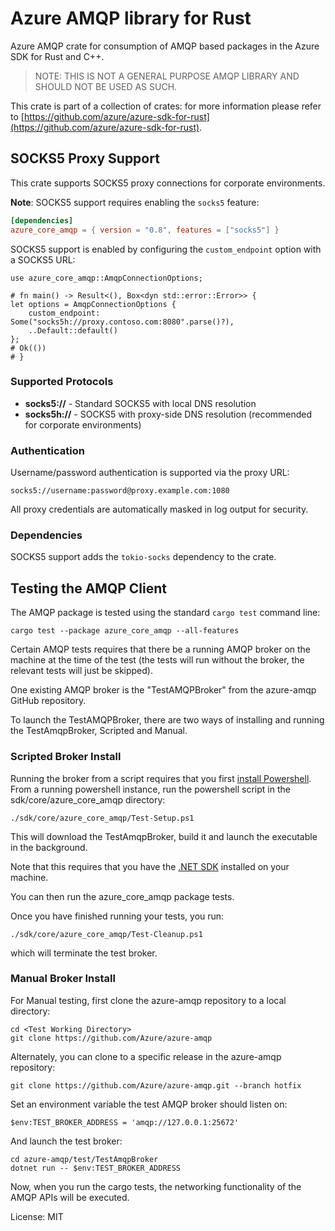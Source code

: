 # Azure AMQP library for Rust

Azure AMQP crate for consumption of AMQP based packages in the Azure SDK for Rust and C++.

> NOTE: THIS IS NOT A GENERAL PURPOSE AMQP LIBRARY AND SHOULD NOT BE USED AS SUCH.

This crate is part of a collection of crates: for more information please refer to [https://github.com/azure/azure-sdk-for-rust](https://github.com/azure/azure-sdk-for-rust).

## SOCKS5 Proxy Support

This crate supports SOCKS5 proxy connections for corporate environments.

**Note**: SOCKS5 support requires enabling the `socks5` feature:

```toml
[dependencies]
azure_core_amqp = { version = "0.8", features = ["socks5"] }
```

SOCKS5 support is enabled by configuring the `custom_endpoint` option with a SOCKS5 URL:

```rust,no_run
use azure_core_amqp::AmqpConnectionOptions;

# fn main() -> Result<(), Box<dyn std::error::Error>> {
let options = AmqpConnectionOptions {
    custom_endpoint: Some("socks5h://proxy.contoso.com:8080".parse()?),
    ..Default::default()
};
# Ok(())
# }
```

### Supported Protocols

- **socks5://** - Standard SOCKS5 with local DNS resolution
- **socks5h://** - SOCKS5 with proxy-side DNS resolution (recommended for corporate environments)

### Authentication

Username/password authentication is supported via the proxy URL:
```text
socks5://username:password@proxy.example.com:1080
```

All proxy credentials are automatically masked in log output for security.

### Dependencies

SOCKS5 support adds the `tokio-socks` dependency to the crate.

## Testing the AMQP Client

The AMQP package is tested using the standard `cargo test` command line:

```pwsh
cargo test --package azure_core_amqp --all-features
```

Certain AMQP tests requires that there be a running AMQP broker on the machine at the time of the test (the tests will run without the broker, the relevant tests will just be skipped).

One existing AMQP broker is the "TestAMQPBroker" from the azure-amqp GitHub repository.

To launch the TestAMQPBroker, there are two ways of installing and running the TestAmqpBroker, Scripted and Manual.

### Scripted Broker Install

Running the broker from a script requires that you first [install Powershell](https://learn.microsoft.com/powershell/scripting/install/installing-powershell?view=powershell-7.4).
From a running powershell instance,  run the powershell script in the sdk/core/azure_core_amqp directory:

```pwsh
./sdk/core/azure_core_amqp/Test-Setup.ps1
```

This will download the TestAmqpBroker, build it and launch the executable in the background.

Note that this requires that you have the [.NET SDK](https://dot.net/download) installed on your machine.

You can then run the azure_core_amqp package tests.

Once you have finished running your tests, you run:

```pwsh
./sdk/core/azure_core_amqp/Test-Cleanup.ps1
```

which will terminate the test broker.

### Manual Broker Install

For Manual testing, first clone the azure-amqp repository to a local directory:

```pwsh
cd <Test Working Directory>
git clone https://github.com/Azure/azure-amqp
```

Alternately, you can clone to a specific release in the azure-amqp repository:

```pwsh
git clone https://github.com/Azure/azure-amqp.git --branch hotfix
```

Set an environment variable the test AMQP broker should listen on:

```pwsh
$env:TEST_BROKER_ADDRESS = 'amqp://127.0.0.1:25672'
```

And launch the test broker:

```pwsh
cd azure-amqp/test/TestAmqpBroker
dotnet run -- $env:TEST_BROKER_ADDRESS
```

Now, when you run the cargo tests, the networking functionality of the AMQP APIs will be executed.

License: MIT
